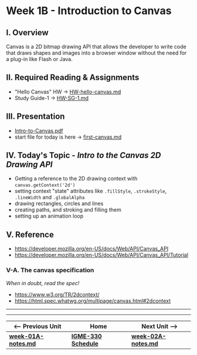 # Week 1B - Introduction to Canvas

## I. Overview
Canvas is a 2D bitmap drawing API that allows the developer to write code that draws shapes and images into a browser window without the need for a plug-in like Flash or Java. 

## II. Required Reading & Assignments
* "Hello Canvas" HW -> [HW-hello-canvas.md](https://github.com/tonethar/IGME-330-Master/blob/master/notes/HW-hello-canvas.md)
* Study Guide-1 -> [HW-SG-1.md](https://github.com/tonethar/IGME-330-Master/blob/master/notes/HW-SG-1.md)

## III. Presentation
- [Intro-to-Canvas.pdf](https://github.com/tonethar/IGME-330-Master/blob/master/presentations/Intro-to-Canvas.pdf)
- start file for today is here -> [first-canvas.md](_files/first-canvas.md)

## IV. Today's Topic - *Intro to the Canvas 2D Drawing API*
- Getting a reference to the 2D drawing context with `canvas.getContext('2d')`
- setting context "state" attributes like `.fillStyle`, `.strokeStyle`, `.lineWidth` and `.globalAlpha`
- drawing rectangles, circles and lines
- creating paths, and stroking and filling them
- setting up an animation loop

## V. Reference
- https://developer.mozilla.org/en-US/docs/Web/API/Canvas_API
- https://developer.mozilla.org/en-US/docs/Web/API/Canvas_API/Tutorial

### V-A. The canvas specification
*When in doubt, read the spec!*
- https://www.w3.org/TR/2dcontext/
- https://html.spec.whatwg.org/multipage/canvas.html#2dcontext


<hr><hr>

| <-- Previous Unit | Home | Next Unit -->
| --- | --- | --- 
| [**week-01A-notes.md**](week-01A-notes.md)     |  [**IGME-330 Schedule**](../schedule.md) | [**week-02A-notes.md**](week-02A-notes.md)
